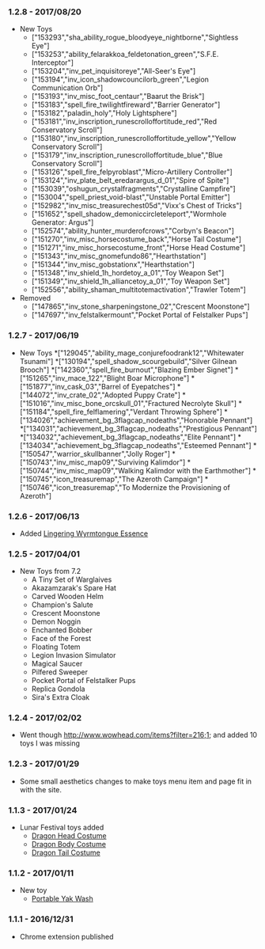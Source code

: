### 1.2.8 - 2017/08/20
* New Toys
  * ["153293","sha_ability_rogue_bloodyeye_nightborne","Sightless Eye"]
  * ["153253","ability_felarakkoa_feldetonation_green","S.F.E. Interceptor"]
  * ["153204","inv_pet_inquisitoreye","All-Seer's Eye"]
  * ["153194","inv_icon_shadowcouncilorb_green","Legion Communication Orb"]
  * ["153193","inv_misc_foot_centaur","Baarut the Brisk"]
  * ["153183","spell_fire_twilightfireward","Barrier Generator"]
  * ["153182","paladin_holy","Holy Lightsphere"]
  * ["153181","inv_inscription_runescrolloffortitude_red","Red Conservatory Scroll"]
  * ["153180","inv_inscription_runescrolloffortitude_yellow","Yellow Conservatory Scroll"]
  * ["153179","inv_inscription_runescrolloffortitude_blue","Blue Conservatory Scroll"]
  * ["153126","spell_fire_felpyroblast","Micro-Artillery Controller"]
  * ["153124","inv_plate_belt_eredarargus_d_01","Spire of Spite"]
  * ["153039","oshugun_crystalfragments","Crystalline Campfire"]
  * ["153004","spell_priest_void-blast","Unstable Portal Emitter"]
  * ["152982","inv_misc_treasurechest05d","Vixx's Chest of Tricks"]
  * ["151652","spell_shadow_demoniccircleteleport","Wormhole Generator: Argus"]
  * ["152574","ability_hunter_murderofcrows","Corbyn's Beacon"]
  * ["151270","inv_misc_horsecostume_back","Horse Tail Costume"]
  * ["151271","inv_misc_horsecostume_front","Horse Head Costume"]
  * ["151343","inv_misc_gnomefundo86","Hearthstation"]
  * ["151344","inv_misc_gobstationx","Hearthstation"]
  * ["151348","inv_shield_1h_hordetoy_a_01","Toy Weapon Set"]
  * ["151349","inv_shield_1h_alliancetoy_a_01","Toy Weapon Set"]
  * ["152556","ability_shaman_multitotemactivation","Trawler Totem"]
* Removed 
  * ["147865","inv_stone_sharpeningstone_02","Crescent Moonstone"]
  * ["147697","inv_felstalkermount","Pocket Portal of Felstalker Pups"]

### 1.2.7 - 2017/06/19
* New Toys
  *["129045","ability_mage_conjurefoodrank12","Whitewater Tsunami"]
  *["130194","spell_shadow_scourgebuild","Silver Gilnean Brooch"]
  *["142360","spell_fire_burnout","Blazing Ember Signet"]
  *["151265","inv_mace_122","Blight Boar Microphone"]
  *["151877","inv_cask_03","Barrel of Eyepatches"]
  *["144072","inv_crate_02","Adopted Puppy Crate"]
  *["151016","inv_misc_bone_orcskull_01","Fractured Necrolyte Skull"]
  *["151184","spell_fire_felflamering","Verdant Throwing Sphere"]
  *["134026","achievement_bg_3flagcap_nodeaths","Honorable Pennant"]
  *["134031","achievement_bg_3flagcap_nodeaths","Prestigious Pennant"]
  *["134032","achievement_bg_3flagcap_nodeaths","Elite Pennant"]
  *["134034","achievement_bg_3flagcap_nodeaths","Esteemed Pennant"]
  *["150547","warrior_skullbanner","Jolly Roger"]
  *["150743","inv_misc_map09","Surviving Kalimdor"]
  *["150744","inv_misc_map09","Walking Kalimdor with the Earthmother"]
  *["150745","icon_treasuremap","The Azeroth Campaign"]
  *["150746","icon_treasuremap","To Modernize the Provisioning of Azeroth"]


### 1.2.6 - 2017/06/13
* Added [Lingering Wyrmtongue Essence](http://www.wowhead.com/item=142452/lingering-wyrmtongue-essence)

### 1.2.5 - 2017/04/01
* New Toys from 7.2
  * A Tiny Set of Warglaives
  * Akazamzarak's Spare Hat
  * Carved Wooden Helm
  * Champion's Salute
  * Crescent Moonstone
  * Demon Noggin
  * Enchanted Bobber
  * Face of the Forest
  * Floating Totem
  * Legion Invasion Simulator
  * Magical Saucer
  * Pilfered Sweeper
  * Pocket Portal of Felstalker Pups
  * Replica Gondola
  * Sira's Extra Cloak


### 1.2.4 - 2017/02/02
* Went though http://www.wowhead.com/items?filter=216;1; and added 10 toys I was missing


### 1.2.3 - 2017/01/29
* Some small aesthetics changes to make toys menu item and page fit in with the site.


### 1.1.3 - 2017/01/24
* Lunar Festival toys added
  * [Dragon Head Costume](http://www.wowhead.com/item=143827/dragon-head-costume)
  * [Dragon Body Costume](http://www.wowhead.com/item=143828/dragon-body-costume)
  * [Dragon Tail Costume](http://www.wowhead.com/item=143829/dragon-tail-costume)


### 1.1.2 - 2017/01/11
* New toy
  * [Portable Yak Wash](http://www.wowhead.com/item=144393/portable-yak-wash)


### 1.1.1 - 2016/12/31
* Chrome extension published
